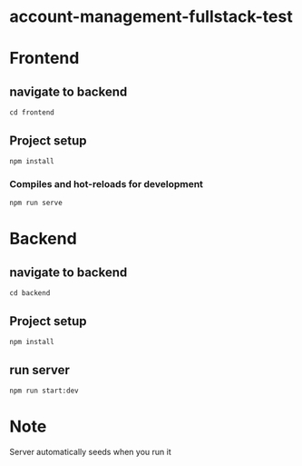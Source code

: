 # account-management-fullstack-test

# Frontend
## navigate to backend
```
cd frontend
```
## Project setup
```
npm install
```
### Compiles and hot-reloads for development
```
npm run serve
```
# Backend
## navigate to backend
```
cd backend
```
## Project setup
```
npm install
```
## run server
```
npm run start:dev
```
# Note

Server automatically seeds when you run it
